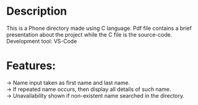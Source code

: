 # Description
This is a Phone directory made using C language.
Pdf file contains a brief presentation about the project while the C file is the source-code.<br>
Development tool: VS-Code

 
# Features:
-> Name input taken as first name and last name.<br>
-> If repeated name occurs, then display all details of such name.<br>
-> Unavailability shown if non-existent name searched in the directory.
